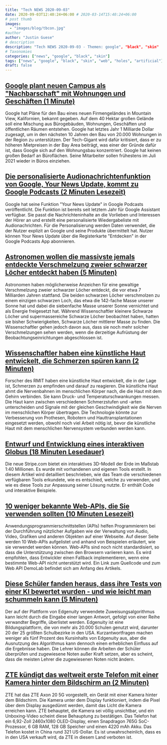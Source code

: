 ```yaml
---
title: "Tech NEWS 2020-09-03"
date: 2020-09-03T12:40:24+06:00 # 2020-03-14T15:40:24+06:00
# post thumb
images:
  - "images/blog/tbcon.jpg"
#author
author: "Justin Guese"
# description
description: "Tech NEWS 2020-09-03 - Themen: google", "black", "skin"
# Taxonomies
categories: ["news", "google", "black", "skin"]
tags: ["news", "google", "black", "skin", "web", "holes", "artificial"]
draft: false
---
```


## [Google plant neuen Campus als "Nachbarschaft" mit Wohnungen und Geschäften (1 Minute)](https://www.cnet.com/news/google-proposes-campus-billed-as-a-new-neighborhood-in-mountain-view//1/0100017453700152-42631b68-b58b-442d-a6d1-02f73d08fdee-000000/xPzUfxfPWn0Cih-hMoYvGJ2-v4FysxtOw0VzQLIls4c=157)

 Google hat Pläne für den Bau eines neuen Firmengeländes in Mountain View, Kalifornien, bekannt gegeben. Auf dem 40 Hektar großen Gelände soll eine Mischung aus Bürogebäuden, Wohnungen, Geschäften und öffentlichen Räumen entstehen. Google hat letztes Jahr 1 Milliarde Dollar zugesagt, um in den nächsten 10 Jahren den Bau von 20.000 Wohnungen in der Region zu unterstützen. Der Tech-Gigant wird dafür kritisiert, dass er zu höheren Mietpreisen in der Bay Area beiträgt, was einer der Gründe dafür ist, dass Google sich auf den Wohnungsbau konzentriert. Google hat keinen großen Bedarf an Büroflächen. Seine Mitarbeiter sollen frühestens im Juli 2021 wieder in Büros einziehen.

## [Die personalisierte Audionachrichtenfunktion von Google, Your News Update, kommt zu Google Podcasts (2 Minuten Lesezeit)](https://techcrunch.com/2020/09/02/googles-personalized-audio-news-feature-your-news-update-comes-to-google-podcasts//1/0100017453700152-42631b68-b58b-442d-a6d1-02f73d08fdee-000000/_xONAVqS3g-3UV1RuUTT-1LrpqgvJSggmVZyJ7RBxBE=157)

 Google hat seine Funktion "Your News Update" in Google Podcasts veröffentlicht. Die Funktion ist bereits seit letztem Jahr für Google Assistant verfügbar. Sie passt die Nachrichteninhalte an die Vorlieben und Interessen der Hörer an und erstellt eine personalisierte Wiedergabeliste mit Audionachrichten. Für die Personalisierung werden Daten verwendet, die der Nutzer explizit an Google und seine Produkte übermittelt hat. Nutzer können Your News Update über die Registerkarte "Entdecken" in der Google Podcasts App abonnieren.

## [Astronomen wollen die massivste jemals entdeckte Verschmelzung zweier schwarzer Löcher entdeckt haben (5 Minuten)](https://www.theverge.com/2020/9/2/21417412/ligo-virgo-gravitational-waves-black-hole-merger-intermediate-mass/1/0100017453700152-42631b68-b58b-442d-a6d1-02f73d08fdee-000000/zHuiZPzsmM8WOP2cWeRGINbKWIJFrDogfW4fzMQP4fI=157)

 Astronomen haben möglicherweise Anzeichen für eine gewaltige Verschmelzung zweier schwarzer Löcher entdeckt, die vor etwa 7 Milliarden Jahren stattfand. Die beiden schwarzen Löcher verschmolzen zu einem einzigen schwarzen Loch, das etwa die 142-fache Masse unserer Sonne hat und dabei die siebenfache Masse unserer Sonne vernichtet und als Energie freigesetzt hat. Während Wissenschaftler kleinere Schwarze Löcher und supermassereiche Schwarze Löcher beobachtet haben, hatten sie bisher Schwierigkeiten, Schwarze Löcher mittlerer Masse zu finden. Die Wissenschaftler gehen jedoch davon aus, dass sie noch mehr solcher Verschmelzungen sehen werden, wenn die derzeitige Aufrüstung der Beobachtungseinrichtungen abgeschlossen ist.

## [Wissenschaftler haben eine künstliche Haut entwickelt, die Schmerzen spüren kann (2 Minuten)](https://www.theburnin.com/technology/scientists-create-artificial-skin-can-feel-pain-pressure-temperature-smart-prosthetics-2020-09-02//1/0100017453700152-42631b68-b58b-442d-a6d1-02f73d08fdee-000000/fJnekVM1_yefFKgU4rQbJWWW6e1nyTha066pD1ElAEM=157)

 Forscher des RMIT haben eine künstliche Haut entwickelt, die in der Lage ist, Schmerzen zu empfinden und darauf zu reagieren. Die künstliche Haut ahmt die Nervenbahnen im menschlichen Körper nach, die die Haut mit dem Gehirn verbinden. Sie kann Druck- und Temperaturschwankungen messen. Die Haut kann zwischen verschiedenen Schmerzstufen und -arten unterscheiden und Signale mit der gleichen Geschwindigkeit wie die Nerven im menschlichen Körper übertragen. Die Technologie könnte zur Verbesserung von Prothesen, Robotern und Hauttransplantationen eingesetzt werden, obwohl noch viel Arbeit nötig ist, bevor die künstliche Haut mit dem menschlichen Nervensystem verbunden werden kann.

## [Entwurf und Entwicklung eines interaktiven Globus (18 Minuten Lesedauer)](https://stripe.com/blog/globe/1/0100017453700152-42631b68-b58b-442d-a6d1-02f73d08fdee-000000/LICFObLd3p_FU_8fVULCf0vNtbDUP5bzfRYU3Hta4KE=157)

 Die neue Stripe.com bietet ein interaktives 3D-Modell der Erde im Maßstab 1:40 Millionen. Es wurde mit vorhandenen und eigenen Tools erstellt. In diesem Artikel wird detailliert beschrieben, wie das Team die verschiedenen verfügbaren Tools erkundete, wie es entschied, welche zu verwenden, und wie es diese Tools zur Anpassung seiner Lösung nutzte. Er enthält Code und interaktive Beispiele.

## [10 weniger bekannte Web-APIs, die Sie verwenden sollten (10 Minuten Lesezeit)](https://blog.greenroots.info/10-lesser-known-web-apis-you-may-want-to-use-ckejv75cr012y70s158n85yhn/1/0100017453700152-42631b68-b58b-442d-a6d1-02f73d08fdee-000000/1ZcrEM8qyymMl4TfDuzckNKKeDMIZN_Wc7WT9-bOovw=157)

 Anwendungsprogrammierschnittstellen (APIs) helfen Programmierern bei der Durchführung nützlicher Aufgaben wie der Verwaltung von Audio, Video, Grafiken und anderen Objekten auf einer Webseite. Auf dieser Seite werden 10 Web-APIs aufgelistet und anhand von Beispielen erläutert, wie sie verwendet werden können. Web-APIs sind noch nicht standardisiert, so dass die Unterstützung zwischen den Browsern variieren kann. Es wird empfohlen, dass Entwickler einen Fallback implementieren, wenn eine bestimmte Web-API nicht unterstützt wird. Ein Link zum Quellcode und zum Web API DemoLab befindet sich am Anfang des Artikels.

## [Diese Schüler fanden heraus, dass ihre Tests von einer KI bewertet wurden - und wie leicht man schummeln kann (5 Minuten)](https://www.theverge.com/2020/9/2/21419012/edgenuity-online-class-ai-grading-keyword-mashing-students-school-cheating-algorithm-glitch/1/0100017453700152-42631b68-b58b-442d-a6d1-02f73d08fdee-000000/iEEpu8jQkO1tRmBL0vUVrWovm2DpYzY--l7U-QBMymE=157)

 Der auf der Plattform von Edgenuity verwendete Zuweisungsalgorithmus kann leicht durch die Eingabe einer langen Antwort, gefolgt von einer Reihe verwandter Begriffe, überlistet werden. Edgenuity ist eine Bildungsplattform, die von mehr als 20.000 Schulen genutzt wird, darunter 20 der 25 größten Schulbezirke in den USA. Kurzantwortfragen machen weniger als fünf Prozent des Kursinhalts von Edgenuity aus, aber die Ausnutzung des Algorithmus kann dennoch einen erheblichen Einfluss auf die Ergebnisse haben. Die Lehrer können die Arbeiten der Schüler überprüfen und zugewiesene Noten außer Kraft setzen, aber es scheint, dass die meisten Lehrer die zugewiesenen Noten nicht ändern.

## [ZTE kündigt das weltweit erste Telefon mit einer Kamera hinter dem Bildschirm an (2 Minuten)](https://arstechnica.com/gadgets/2020/09/zte-announces-the-worlds-first-phone-with-a-behind-the-screen-camera//1/0100017453700152-42631b68-b58b-442d-a6d1-02f73d08fdee-000000/JlJeeimYJSNR4mdKCuzqwGx4KSCkHEtKPi9mnxMv-b8=157)

 ZTE hat das ZTE Axon 20 5G vorgestellt, ein Gerät mit einer Kamera hinter dem Bildschirm. Die Kamera unter dem Display funktioniert, indem die Pixel über dem Display ausgedünnt werden, damit das Licht die Kamera erreichen kann. ZTE behauptet, die Kamera sei völlig unsichtbar, und ein Unboxing-Video scheint diese Behauptung zu bestätigen. Das Telefon hat ein 6,92-Zoll 2460x1080 OLED-Display, einen Snapdragon 765G SoC-Prozessor, 6 GB RAM, 128 GB Speicher und einen 4220 mAh Akku. Das Telefon kostet in China rund 321 US-Dollar. Es ist unwahrscheinlich, dass es in den USA verkauft wird, da ZTE in diesem Land verboten ist.

